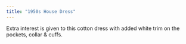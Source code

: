 ```yaml
---
title: "1950s House Dress"
---
```


Extra interest is given to this cotton dress with added white trim on the pockets, collar & cuffs. 